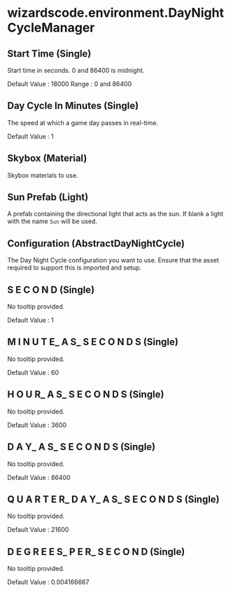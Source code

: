 # wizardscode.environment.DayNightCycleManager

## Start Time (Single)

Start time in seconds. 0 and 86400 is midnight.

Default Value     : 18000
Range             : 0 and 86400


## Day Cycle In Minutes (Single)

The speed at which a game day passes in real-time.

Default Value     : 1


## Skybox (Material)

Skybox materials to use.


## Sun Prefab (Light)

A prefab containing the directional light that acts as the sun. If blank a light with the name `Sun` will be used.


## Configuration (AbstractDayNightCycle)

The Day Night Cycle configuration you want to use. Ensure that the asset required to support this is imported and setup.


## S E C O N D (Single)

No tooltip provided.

Default Value     : 1


## M I N U T E_ A S_ S E C O N D S (Single)

No tooltip provided.

Default Value     : 60


## H O U R_ A S_ S E C O N D S (Single)

No tooltip provided.

Default Value     : 3600


## D A Y_ A S_ S E C O N D S (Single)

No tooltip provided.

Default Value     : 86400


## Q U A R T E R_ D A Y_ A S_ S E C O N D S (Single)

No tooltip provided.

Default Value     : 21600


## D E G R E E S_ P E R_ S E C O N D (Single)

No tooltip provided.

Default Value     : 0.004166667

